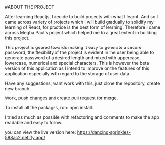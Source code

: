   #ABOUT THE PROJECT

After learning Reactjs, I decide to build projects with what I learnt. And so I came across variety of projects which I will build gradually to solidify my learning of React, for practice is the best form of learning. Therefore I came across Megha Paul's project which helped me to a great extent in building this project.

This project is geared towards making it easy to generate a secure password, the flexibility of the project is evident in the user being able to generate password of a desired length and mixed with uppercase, lowercase, numerical and special characters. This is however the beta version of this application as I intend to improve on the features of this application especially with regard to the storage of user data.

Have any suggestions, want work with this, just clone the repository, create new branch.

Work, push changes and create pull request for merge.

To install all the packages, run:
                      npm install.
                      
                      
 I tried as much as possible with refactoring and comments to make the app readable and easy to follow.
 
 you can view the live version here: https://dancing-sprinkles-588ac2.netlify.app/
